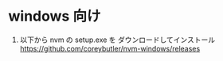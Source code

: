 
# windows 向け
1. 以下から nvm の setup.exe を ダウンロードしてインストール
https://github.com/coreybutler/nvm-windows/releases

